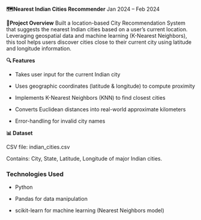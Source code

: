 **🗺️Nearest Indian Cities Recommender**
Jan 2024 – Feb 2024

**🚀Project Overview**
Built a location-based City Recommendation System that suggests the nearest Indian cities based on a user’s current location. Leveraging geospatial data and machine learning (K-Nearest Neighbors), this tool helps users discover cities close to their current city using latitude and longitude information.

**🔍 Features**

  - Takes user input for the current Indian city
  
  - Uses geographic coordinates (latitude & longitude) to compute proximity
  
  - Implements K-Nearest Neighbors (KNN) to find closest cities
  
  - Converts Euclidean distances into real-world approximate kilometers
  
  - Error-handling for invalid city names

**📊 Dataset**

CSV file: indian_cities.csv

Contains: City, State, Latitude, Longitude of major Indian cities.

### Technologies Used

- Python

- Pandas for data manipulation

- scikit-learn for machine learning (Nearest Neighbors model)
